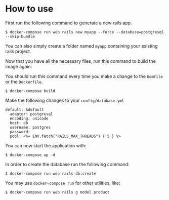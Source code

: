 # How to use

First run the following command to generate a new rails app.

```
$ docker-compose run web rails new myapp --force --database=postgresql --skip-bundle
```

You can also simply create a folder named `myapp` containing your existing rails project.

Now that you have all the necessary files, run this command to build the image again:

You should run this command every time you make a change to the `Gemfile` or the `Dockerfile`.

```
$ docker-compose build
```

Make the following changes to your `config/database.yml`

```
default: &default
  adapter: postgresql
  encoding: unicode
  host: db
  username: postgres
  password:
  pool: <%= ENV.fetch("RAILS_MAX_THREADS") { 5 } %>
```

You can now start the application with:

```
$ docker-compose up -d
```

In order to create the database run the following command:

```
$ docker-compose run web rails db:create
```

You may use `docker-compose run` for other utilities, like:

```
$ docker-compose run web rails g model product
```
